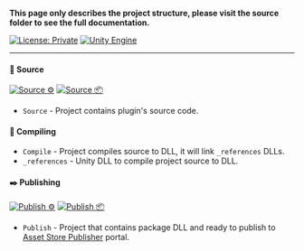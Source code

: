 **This page only describes the project structure, please visit the source folder to see
the full documentation.**

[![License: Private](https://img.shields.io/badge/License-Private-green.svg)](https://github.com/Pixisoft/Inspect_Ini/blob/master/LICENSE.txt)
[![Unity Engine](https://img.shields.io/badge/unity-2021.1.1f1-black.svg?style=flat&logo=unity&cacheSeconds=2592000)](https://unity3d.com/get-unity/download/archive)

---

#### 📝 Source

[![Source ⚙️](https://github.com/Pixisoft/Inspect_Ini/actions/workflows/source_build.yml/badge.svg)](https://github.com/Pixisoft/Inspect_Ini/actions/workflows/source_build.yml)
[![Source 📦](https://github.com/Pixisoft/Inspect_Ini/actions/workflows/source_package.yml/badge.svg)](https://github.com/Pixisoft/Inspect_Ini/actions/workflows/source_package.yml)

* `Source` - Project contains plugin's source code.

#### 💬 Compiling

* `Compile` - Project compiles source to DLL, it will link `_references` DLLs.
* `_references` - Unity DLL to compile project source to DLL.

#### ✒️ Publishing

[![Publish ⚙️](https://github.com/Pixisoft/Inspect_Ini/actions/workflows/publish_build.yml/badge.svg)](https://github.com/Pixisoft/Inspect_Ini/actions/workflows/publish_build.yml)
[![Publish 📦](https://github.com/Pixisoft/Inspect_Ini/actions/workflows/publish_package.yml/badge.svg)](https://github.com/Pixisoft/Inspect_Ini/actions/workflows/publish_package.yml)

* `Publish` - Project that contains package DLL and ready to publish to [Asset Store Publisher](https://publisher.assetstore.unity3d.com/info.html?_gl=1*1fwg1ij*_ga*MTg0NjU4MTc4NC4xNjAwMzQ5NzM3*_ga_1S78EFL1W5*MTYyNDI3MzU4Ni40Ni4wLjE2MjQyNzM1ODYuNjA.&_ga=2.77544981.1416380940.1624186429-1846581784.1600349737) portal.
